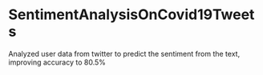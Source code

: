 # SentimentAnalysisOnCovid19Tweets
Analyzed user data from twitter to predict the sentiment from the text, improving accuracy to 80.5%
